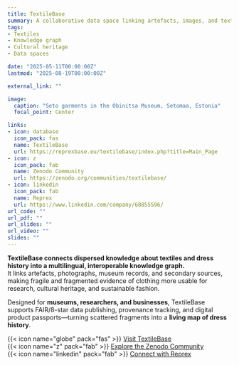 ```yaml
---
title: TextileBase
summary: A collaborative data space linking artefacts, images, and texts to preserve and reuse knowledge on historical clothing and sustainable textiles.
tags:
- Textiles
- Knowledge graph
- Cultural heritage
- Data spaces

date: "2025-05-11T00:00:00Z"
lastmod: "2025-08-19T00:00:00Z"

external_link: ""

image:
  caption: "Seto garments in the Obinitsa Museum, Setomaa, Estonia"
  focal_point: Center

links:
- icon: database
  icon_pack: fas
  name: TextileBase
  url: https://reprexbase.eu/textilebase/index.php?title=Main_Page
- icon: z
  icon_pack: fab
  name: Zenodo Community
  url: https://zenodo.org/communities/textilebase/
- icon: linkedin
  icon_pack: fab
  name: Reprex
  url: https://www.linkedin.com/company/68855596/
url_code: ""
url_pdf: ""
url_slides: ""
url_video: ""
slides: ""
---
```


**TextileBase connects dispersed knowledge about textiles and dress history into a multilingual, interoperable knowledge graph.**  
It links artefacts, photographs, museum records, and secondary sources, making fragile and fragmented evidence of clothing more usable for research, cultural heritage, and sustainable fashion.  

Designed for **museums, researchers, and businesses**, TextileBase supports FAIR/8-star data publishing, provenance tracking, and digital product passports—turning scattered fragments into a **living map of dress history**.  

{{< icon name="globe" pack="fas" >}} [Visit TextileBase](https://reprexbase.eu/textilebase/index.php?title=Main_Page)  
{{< icon name="z" pack="fab" >}} [Explore the Zenodo Community](https://zenodo.org/communities/textilebase/)  
{{< icon name="linkedin" pack="fab" >}} [Connect with Reprex](https://www.linkedin.com/company/68855596/)  
